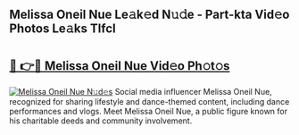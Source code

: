 ## Melissa Oneil Nue Le𝚊k𝚎d N𝚞𝚍e - Part-kta Vid𝚎o Photos Le𝚊ks TlfcI

# <h2><a href="http://fb2cxq5.evod.top/?m=Melissa+Oneil+Nue">🔗 👉🔴 Melissa Oneil Nue Vid𝚎o Ph𝚘t𝚘s</a></h2>

[![Melissa Oneil Nue N𝚞d𝚎s](https://i.imgur.com/8V9OHl7.gif)](http://fb2cxq5.evod.top/?m=Melissa+Oneil+Nue)
Social media influencer Melissa Oneil Nue, recognized for sharing lifestyle and dance-themed content, including dance performances and vlogs. Meet Melissa Oneil Nue, a public figure known for his charitable deeds and community involvement. 
